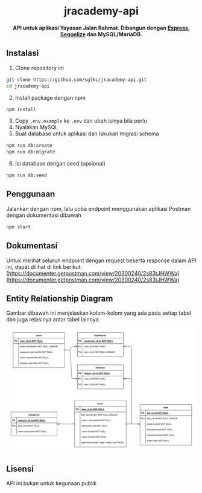 <div align=center>
  <h1>jracademy-api</h1>
  <p><strong>API untuk aplikasi Yayasan Jalan Rahmat. Dibangun dengan <a href="https://expressjs.com/">Express</a>, <a href="https://sequelize.org/">Sequelize</a> dan MySQL/MariaDB.</strong></p>
</div>

## Instalasi

1. Clone repository ini
```sh
git clone https://github.com/sglkc/jracademy-api.git
cd jracademy-api
```

2. Install package dengan npm
```sh
npm install
```

3. Copy `.env.example` ke `.env` dan ubah isinya bila perlu
4. Nyalakan MySQL
5. Buat database untuk aplikasi dan lakukan migrasi schema
```sh
npm run db:create
npm run db:migrate
```

6. Isi database dengan seed (opsional)
```sh
npm run db:seed
```

## Penggunaan

Jalankan dengan npm, lalu coba endpoint menggunakan aplikasi Postman dengan dokumentasi dibawah
```sh
npm start
```

## Dokumentasi

Untuk melihat seluruh endpoint dengan request beserta response dalam API ini, dapat dilihat di link berikut:
[https://documenter.getpostman.com/view/20300240/2s83tJHWWa](https://documenter.getpostman.com/view/20300240/2s83tJHWWa)

## Entity Relationship Diagram

Gambar dibawah ini menjelaskan kolom-kolom yang ada pada setiap tabel dan juga relasinya antar tabel lainnya.

<img src="docs/diagram.png" alt="diagram">

## Lisensi

API ini bukan untuk kegunaan publik
